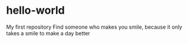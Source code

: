 # hello-world
My first repository 
Find someone who makes you smile, because it only takes a smile to make a day better
